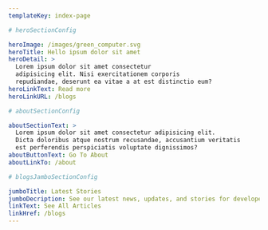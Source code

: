 ```yaml
---
templateKey: index-page

# heroSectionConfig

heroImage: /images/green_computer.svg
heroTitle: Hello ipsum dolor sit amet
heroDetail: >
  Lorem ipsum dolor sit amet consectetur 
  adipisicing elit. Nisi exercitationem corporis 
  repudiandae, deserunt ea vitae a at est distinctio eum?
heroLinkText: Read more
heroLinkURL: /blogs

# aboutSectionConfig

aboutSectionText: >
  Lorem ipsum dolor sit amet consectetur adipisicing elit. 
  Dicta doloribus atque nostrum recusandae, accusantium veritatis
  est perferendis perspiciatis voluptate dignissimos?
aboutButtonText: Go To About
aboutLinkTo: /about

# blogsJamboSectionConfig

jumboTitle: Latest Stories
jumboDecription: See our latest news, updates, and stories for developers
linkText: See All Articles
linkHref: /blogs
---
```

